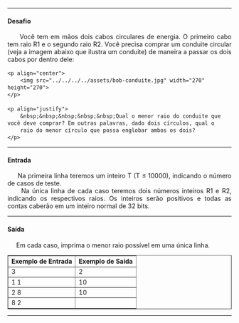 <hr />

<h4 align="left">Desafio</h4>
    <p align="justify">
        &nbsp;&nbsp;&nbsp;&nbsp;&nbsp;Você tem em mãos dois cabos circulares de energia. O primeiro cabo tem raio R1 e o segundo raio R2. 
        Você precisa comprar um conduite circular (veja a imagem abaixo que ilustra um conduite) de maneira a passar os dois cabos por 
        dentro dele:
    </p>
	
	<p align="center">
		<img src="../../../../assets/bob-conduite.jpg" width="270" height="270">
	</p>
	
    <p align="justify">
        &nbsp;&nbsp;&nbsp;&nbsp;&nbsp;Qual o menor raio do conduite que você deve comprar? Em outras palavras, dado dois círculos, qual o 
        raio do menor círculo que possa englobar ambos os dois?
    </p>

<hr />

<h4 align="left">Entrada</h4>
    <p align="justify">
        &nbsp;&nbsp;&nbsp;&nbsp;&nbsp;Na primeira linha teremos um inteiro T (T ≤ 10000), indicando o número de casos de teste. <br />
        &nbsp;&nbsp;&nbsp;&nbsp;&nbsp;Na única linha de cada caso teremos dois números inteiros R1 e R2, indicando os respectivos raios. 
        Os inteiros serão positivos e todas as contas caberão em um inteiro normal de 32 bits.
    </p>

<hr />

<h4 align="left">Saída</h4>
    <p align="justify">
        &nbsp;&nbsp;&nbsp;&nbsp;&nbsp;Em cada caso, imprima o menor raio possível em uma única linha.
    </p>

<table border=1>
    <tr>
        <th>Exemplo de Entrada</th>
        <th>Exemplo de Saída</th>
    </tr>
    <tr>
        <td>3</td>
        <td>2</td>
    </tr>
    <tr>
        <td>1 1</td>
        <td>10</td>
    </tr>
    <tr>
        <td>2 8</td>
        <td>10</td>
    </tr>
    <tr>
        <td>8 2</td>
        <td></td>
    </tr>
</table>

<hr />
